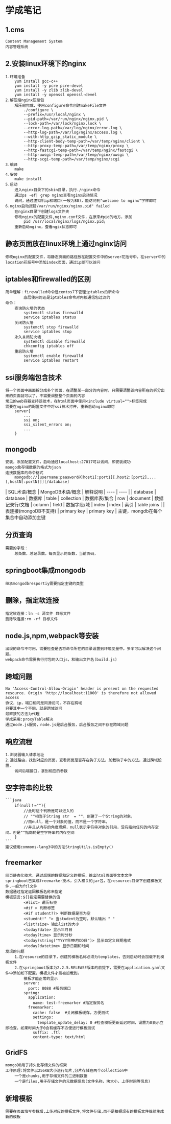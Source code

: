 # 学成笔记
## 1.cms
	Content Management System
	内容管理系统
## 2.安装linux环境下的nginx
	1.环境准备
		yum install gcc-c++
		yum install -y pcre pcre-devel
		yum install -y zlib zlib-devel
		yum install -y openssl openssl-devel
	2.解压缩nginx压缩包
		解压缩完成，使用configure命令创建makeFile文件
			./configure \
			--prefix=/usr/local/nginx \
			--pid-path=/var/run/nginx/nginx.pid \
			--lock-path=/var/lock/nginx.lock \
			--error-log-path=/var/log/nginx/error.log \
			--http-log-path=/var/log/nginx/access.log \
			--with-http_gzip_static_module \
			--http-client-body-temp-path=/var/temp/nginx/client \
			--http-proxy-temp-path=/var/temp/nginx/proxy \
			--http-fastcgi-temp-path=/var/temp/nginx/fastcgi \
			--http-uwsgi-temp-path=/var/temp/nginx/uwsgi \
			--http-scgi-temp-path=/var/temp/nginx/scgi
	3.编译
		make
	4.安装
		make install
	5.启动
		进入nginx目录下的sbin目录，执行./nginx命令
		通过ps -ef| grep nginx查看nginx启动情况
		访问，通过虚拟机ip和端口(一般为80)，能访问到"welcome to nginx"字样即可
	6.nginx启动报错/var/run/nginx/nginx.pid" failed
	    在nginx目录下创建logs文件夹
	    修改nginx的配置文件,nginx.conf文件，在原来#pid的地方，添加
	        pid /usr/local/nginx/logs/nginx.pid;
	    重新启动nginx，查看ngix状态即可
	    
## 静态页面放在linux环境上通过nginx访问
	修改nginx的配置文件，将静态页面的路径放在配置文件中的server花括号中，在server中的location花括号中添加index页面，通过ip即可以访问
## iptables和firewalled的区别
	简单理解：firewalled命令是centos7下管理iptables的新命令
			底层使用的还是iptables命令对内核通信包过滤的
	命令：
		查询防火墙的状态
			systemctl status firewalld
			service iptables status
		关闭防火墙
			systemctl stop firewalld
			service iptables stop
		永久关闭防火墙
			systemctl disable firewalld
			chkconfig iptables off
		重启防火墙
			systemctl enable firewalld
			service iptables restart
## ssi服务端包含技术
	将一个页面中画面拆分成多个页面，在调整某一部分的内容时，只需要调整该内容所在的拆分出来的页面就可以了，不需要调整整个页面的内容
	常见的web容器支持该技术，在html页面中使用<include virtual="">标签完成
	需要在nginx的配置文件中将ssi技术打开，重新启动nginx即可
		server{
			...
			ssi on;
			ssi_silent_errors on;
			...
		}
## mongodb
	安装，添加配置文件，启动通过localhost:27017可以访问，即安装成功  
	mongodb存储数据的格式为json
	连接数据库的命令格式
		mongodb://[username:paasword@]host1[:port1][,host2:[port2],...[,hostN[:portN]]][/database]
  
|  SQL术语/概念   | MongoDB术语/概念  | 解释说明
|  ----  | ----  |
| database  | database | 数据库
| table  | collection | 数据库表/集合
| row  | document | 数据记录行/文档
| column  | field | 数据字段/域
| index  | index | 索引
| table joins  |  | 表连接(mongoDB不支持)
| primary key  | primary key | 主键，mongdb在每个集合中自动添加主键

## 分页查询
	需要的字段：
		总条数，总记录数，每页显示的条数，当前页码，
## springboot集成mongodb
	继承mongodbresportiy需要指定主键的类型

## 删除，指定软连接
	指定软连接：ln -s 源文件 目标文件
	删除软连接:rm -rf 目标文件
## node.js,npm,webpack等安装
	出现的命令不可用，需要检查是否将命令所在的目录设置到环境变量中。多半可以解决这个问题。
	webpack命令需要执行打包的入口js，和输出文件名(build.js)
## 跨域问题
	No 'Access-Control-Allow-Origin' header is present on the requested resource. Origin 'http://localhost:11000' is therefore not allowed access
	协议，ip，端口相同是同源访问，不存在跨域
	只要其中一个不同，就是跨域访问
	最直接的方法为代理
	学成采用:proxyTable解决
	通过node.js服务，node.js是后台服务，后台服务之间不存在跨域问题
## 响应流程
    1.浏览器输入请求地址
    2.通过路由，找到对应的页面，查看页面是否存在钩子方法，加载钩子中的方法，通过跨域设置，
        访问后端接口，拿到相应的参数
## 空字符串的比较
	```java
		if(null！=""){
			//此时这个判断是可以进入的
			// ""相当于String str  = ""，创建了一个String的对象，
			//而null，是一个对象的值，而不是一个字符串。
			//并且从内存的角度理解，null表示字符串对象的引用，没有指向任何的内存空间。但是""指向的是空字符串的内存空间
		}
	```
	建议使用commons-lang3中的方法StringUtils.isEmpty()
	
## freemarker
    网页静态化技术，通过后端的数据和定义的模板，输出html页面等文本文件
    springboot已集成freemarker技术，引入相关的jar包，在resources目录下创建模板文件.一般为ftl文件
    数据通过指定返回模板名称来指定
    模板语言:${}指定需要替换的值
            <#list> 遍历标签
            <#if > 判断标签
            <#if student??> 判断数据是否为空
            <stuednt!" "> 当student为空时，默认输出 " "
            <list?size> 输出list的大小
            <today?date> 显示年月日
            <today?time> 显示时分秒
            <today?string("YYYY年MM月DD日")> 显示自定义日期格式
            <today?datetime> 显示日期和时间
    发现的问题
        1.在resource的目录下，创建的模板名称必须为templates，否则启动时会加载不到模板文件
        2.在springboot版本为2.2.5.RELEASE版本的前提下，需要在application.yaml文件中添加如下配置，模板文件才能被加载到。
            模板才能正常的显示
            server:
              port: 8088 #服务端口
            spring:
              application:
                name: test-freemarker #指定服务名
              freemarker:
                cache: false  #关闭模板缓存，方便测试
                settings:
                  template_update_delay: 0 #检查模板更新延迟时间，设置为0表示立即检查，如果时间大于0会有缓存不方便进行模板测试
                suffix: .ftl
                content-type: text/html
    
## GridFS
    mongoDB用于持久化存储文件的框架
    工作原理:将文件以256KB大小进行切片,分片存储在两个collection中
        一个是chunks,用于存储文件的二进制数据
        一个是files,用于存储文件的元数据信息(文件名称，块大小，上传时间等信息)
## 新增模板
    需要在页面填写参数后,上传对应的模板文件,将文件存储,而不是根据现有的模板文件继续生成新的模板
    
        





